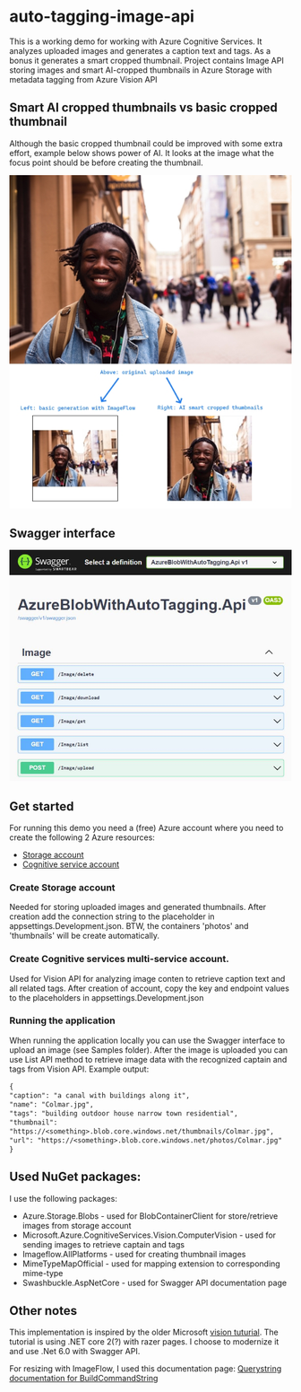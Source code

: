 # auto-tagging-image-api

This is a working demo for working with Azure Cognitive Services. It analyzes uploaded images and generates a caption text and tags. As a bonus it generates a smart cropped thumbnail. Project contains Image API storing images and smart AI-cropped thumbnails in Azure Storage with metadata tagging from Azure Vision API

## Smart AI cropped thumbnails vs basic cropped thumbnail

Although the basic cropped thumbnail could be improved with some extra effort, example below shows power of AI. It looks at the image what the focus point should be before creating the thumbnail.

![AI cropped thumbnail](https://github.com/Guzzter/auto-tagging-image-api/raw/master/example-thumbnail-generation.jpg "ai-cropped-thumbnail")

## Swagger interface

![Auto tagging image api with azure!](https://github.com/Guzzter/auto-tagging-image-api/raw/master/api-screenshot.jpg "auto-tagging-image-api")

## Get started

For running this demo you need a (free) Azure account where you need to create the following 2 Azure resources:
- [Storage account](https://docs.microsoft.com/en-us/azure/storage/common/storage-account-create?tabs=azure-portal)
- [Cognitive service account](https://docs.microsoft.com/en-us/azure/cognitive-services/cognitive-services-apis-create-account?tabs=multiservice%2Cwindows)

### Create Storage account 

Needed for storing uploaded images and generated thumbnails. After creation add the connection string to the placeholder in appsettings.Development.json. BTW, the containers 'photos' and 'thumbnails' will be create automatically.

### Create Cognitive services multi-service account. 

Used for Vision API for analyzing image conten to retrieve caption text and all related tags. After creation of account, copy the key and endpoint values to the placeholders in appsettings.Development.json

### Running the application

When running the application locally you can use the Swagger interface to upload an image (see Samples folder). After the image is uploaded you can use List API method to retrieve image data with the recognized captain and tags from Vision API. Example output:

```
{
"caption": "a canal with buildings along it",
"name": "Colmar.jpg",
"tags": "building outdoor house narrow town residential",
"thumbnail": "https://<something>.blob.core.windows.net/thumbnails/Colmar.jpg",
"url": "https://<something>.blob.core.windows.net/photos/Colmar.jpg"
}
```

## Used NuGet packages:

I use the following packages:
- Azure.Storage.Blobs - used for BlobContainerClient for store/retrieve images from storage account
- Microsoft.Azure.CognitiveServices.Vision.ComputerVision - used for sending images to retrieve captain and tags
- Imageflow.AllPlatforms - used for creating thumbnail images
- MimeTypeMapOfficial - used for mapping extension to corresponding mime-type
- Swashbuckle.AspNetCore - used for Swagger API documentation page

## Other notes

This implementation is inspired by the older Microsoft [vision tuturial](https://docs.microsoft.com/en-us/azure/cognitive-services/computer-vision/tutorials/storage-lab-tutorial#use-computer-vision-to-generate-metadata). The tutorial is using .NET core 2(?) with razer pages. I choose to modernize it and use .Net 6.0 with Swagger API.

For resizing with ImageFlow, I used this documentation page: [Querystring documentation for BuildCommandString](https://docs.imageflow.io/querystring/introduction.html)
